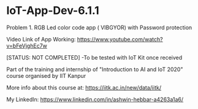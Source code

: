 # IoT-App-Dev-6.1.1

Problem 1. RGB Led color code app ( VIBGYOR) with Password protection

Video Link of App Working: https://www.youtube.com/watch?v=bFeVjghEc7w

[STATUS: NOT COMPLETED] 
                      -To be tested with IoT Kit once received

Part of the training and internship of "Introduction to AI and IoT 2020" course organised by IIT Kanpur



More info about this course at:
https://iitk.ac.in/new/data/iitk/

My LinkedIn:
https://www.linkedin.com/in/ashwin-hebbar-a4263a1a6/
